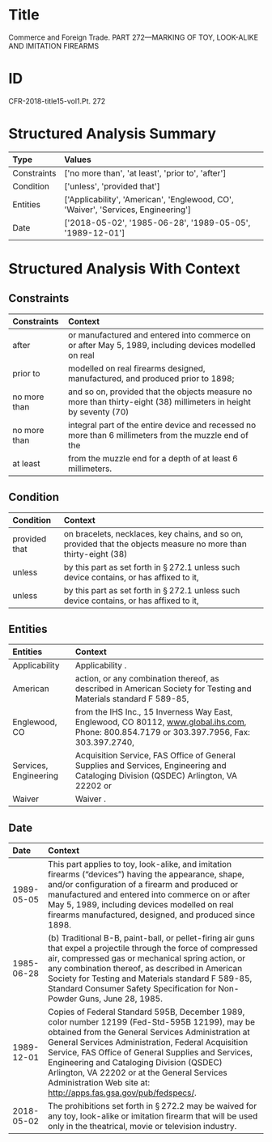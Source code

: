 # Title

 Commerce and Foreign Trade. PART 272—MARKING OF TOY, LOOK-ALIKE AND IMITATION FIREARMS


# ID

 CFR-2018-title15-vol1.Pt. 272


# Structured Analysis Summary

| Type        | Values                                                                            |
|:------------|:----------------------------------------------------------------------------------|
| Constraints | ['no more than', 'at least', 'prior to', 'after']                                 |
| Condition   | ['unless', 'provided that']                                                       |
| Entities    | ['Applicability', 'American', 'Englewood, CO', 'Waiver', 'Services, Engineering'] |
| Date        | ['2018-05-02', '1985-06-28', '1989-05-05', '1989-12-01']                          |


# Structured Analysis With Context

 


## Constraints

| Constraints   | Context                                                                                                           |
|:--------------|:------------------------------------------------------------------------------------------------------------------|
| after         | or manufactured and entered into commerce on or after May 5, 1989, including devices modelled on real             |
| prior to      | modelled on real firearms designed, manufactured, and produced prior to  1898;                                    |
| no more than  | and so on, provided that the objects measure no more than thirty-eight (38) millimeters in height by seventy (70) |
| no more than  | integral part of the entire device and recessed no more than 6 millimeters from the muzzle end of the             |
| at least      | from the muzzle end for a depth of at least  6 millimeters.                                                       |


## Condition

| Condition     | Context                                                                                                          |
|:--------------|:-----------------------------------------------------------------------------------------------------------------|
| provided that | on bracelets, necklaces, key chains, and so on, provided that the objects measure no more than thirty-eight (38) |
| unless        | by this part as set forth in &#167;&#8201;272.1 unless such device contains, or has affixed to it,               |
| unless        | by this part as set forth in &#167;&#8201;272.1 unless such device contains, or has affixed to it,               |


## Entities

| Entities              | Context                                                                                                                                    |
|:----------------------|:-------------------------------------------------------------------------------------------------------------------------------------------|
| Applicability         | Applicability .                                                                                                                            |
| American              | action, or any combination thereof, as described in American Society for Testing and Materials standard F 589-85,                          |
| Englewood, CO         | from the IHS Inc., 15 Inverness Way East, Englewood, CO 80112, www.global.ihs.com, Phone: 800.854.7179 or 303.397.7956, Fax: 303.397.2740, |
| Services, Engineering | Acquisition Service, FAS Office of General Supplies and Services, Engineering and Cataloging Division (QSDEC) Arlington, VA 22202 or       |
| Waiver                | Waiver .                                                                                                                                   |


## Date

| Date       | Context                                                                                                                                                                                                                                                                                                                                                                                                                       |
|:-----------|:------------------------------------------------------------------------------------------------------------------------------------------------------------------------------------------------------------------------------------------------------------------------------------------------------------------------------------------------------------------------------------------------------------------------------|
| 1989-05-05 | This part applies to toy, look-alike, and imitation firearms (&#8220;devices&#8221;) having the appearance, shape, and/or configuration of a firearm and produced or manufactured and entered into commerce on or after May 5, 1989, including devices modelled on real firearms manufactured, designed, and produced since 1898.                                                                                             |
| 1985-06-28 | (b) Traditional B-B, paint-ball, or pellet-firing air guns that expel a projectile through the force of compressed air, compressed gas or mechanical spring action, or any combination thereof, as described in American Society for Testing and Materials standard F 589-85, Standard Consumer Safety Specification for Non-Powder Guns, June 28, 1985.                                                                      |
| 1989-12-01 | Copies of Federal Standard 595B, December 1989, color number 12199 (Fed-Std-595B 12199), may be obtained from the General Services Administration at General Services Administration, Federal Acquisition Service, FAS Office of General Supplies and Services, Engineering and Cataloging Division (QSDEC) Arlington, VA 22202 or at the General Services Administration Web site at: http://apps.fas.gsa.gov/pub/fedspecs/. |
| 2018-05-02 | The prohibitions set forth in &#167;&#8201;272.2 may be waived for any toy, look-alike or imitation firearm that will be used only in the theatrical, movie or television industry.                                                                                                                                                                                                                                           |



